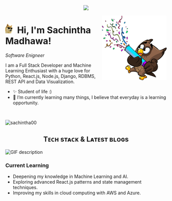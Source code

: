 <p align='center'>
    <img src="https://capsule-render.vercel.app/api?type=waving&color=gradient&height=300&section=header&text=Sachintha%20Madhawa&fontSize=50&animation=fadeIn&fontAlignY=38&desc=convert%20your%20dream%20into%20codes!&descAlignY=51&descAlign=62"/>
</p>

<!--Night Owl image-->
<div>
  <img align="right" width="40%" src="./Popper.psd.full.png">
</div>

<!--Header Name-->
# <img src="./cool-doge.gif" width="30"/> Hi, I'm Sachintha Madhawa! 
*Software Enigneer*
<br /> 

<!--Start Intro-->               
<p align="left">I am a Full Stack Developer and Machine Learning Enthusiast with a huge love for Python, React.js, Node.js, Django, RDBMS, REST API and Data Visualization. </p>

- ✨ Student of life :)
- 🌱 I’m currently learning many things, I believe that everyday is a learning opportunity.

<br /> 
<!--Profile Count Badge-->
<p align="left">
  <img src="https://komarev.com/ghpvc/?username=sachintha00&label=Profile%20views&color=0372EB&style=for-the-badge&logo=star" alt="sachintha00" style="padding-right:20px;" />
</p>
<!--End Intro-->



<!--Languages and Tools Section-->       
<h2 align="center">Tᴇᴄʜ sᴛᴀᴄᴋ & Lᴀᴛᴇsᴛ ʙʟᴏɢs</h2> 
<picture>
  <source media="(prefers-color-scheme: dark)" srcset="./Skills_Animation_Dark.gif">
  <source media="(prefers-color-scheme: light)" srcset="./Skills_Animation_White.gif">
  <img align="left" alt="GIF description" src="./Skills_Animation_White.gif">
</picture>
<br />


<h3 align="left">Current Learning</h3>
<ul align="left">
  <li>Deepening my knowledge in Machine Learning and AI.</li>
  <li>Exploring advanced React.js patterns and state management techniques.</li>
  <li>Improving my skills in cloud computing with AWS and Azure.</li>
</ul>


<!--Footer-->  
<!-- color=gradient / color=auto -->
<!-- <p align="center">
  <img src="https://capsule-render.vercel.app/api?type=waving&color=auto&height=65&section=footer"/>
</p> -->